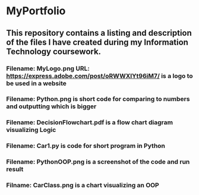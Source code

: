 # MyPortfolio
## This repository contains a listing and description of the files I have created during my Information Technology coursework.
### Filename: MyLogo.png URL: https://express.adobe.com/post/oRWWXIYt96iM7/ is a logo to be used in a website
### Filename: Python.png is short code for comparing to numbers and outputting which is bigger
### Filename: DecisionFlowchart.pdf is a flow chart diagram visualizing Logic
### Filename: Car1.py is code for short program in Python
### Filename: PythonOOP.png is a screenshot of the code and run result
### Filname: CarClass.png is a chart visualizing an OOP
